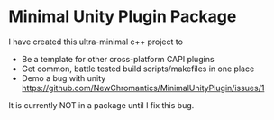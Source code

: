 Minimal Unity Plugin Package
=======================

I have created this ultra-minimal c++ project to
- Be a template for other cross-platform CAPI plugins
- Get common, battle tested build scripts/makefiles in one place
- Demo a bug with unity https://github.com/NewChromantics/MinimalUnityPlugin/issues/1

It is currently NOT in a package until I fix this bug.
